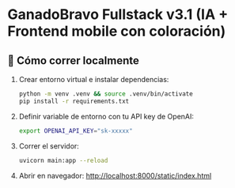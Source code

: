 # GanadoBravo Fullstack v3.1 (IA + Frontend mobile con coloración)

## 🚀 Cómo correr localmente
1. Crear entorno virtual e instalar dependencias:
   ```bash
   python -m venv .venv && source .venv/bin/activate
   pip install -r requirements.txt
   ```

2. Definir variable de entorno con tu API key de OpenAI:
   ```bash
   export OPENAI_API_KEY="sk-xxxxx"
   ```

3. Correr el servidor:
   ```bash
   uvicorn main:app --reload
   ```

4. Abrir en navegador:
   [http://localhost:8000/static/index.html](http://localhost:8000/static/index.html)
